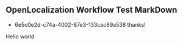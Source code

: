 ## OpenLocalization Workflow Test MarkDown
* 6e5c0e2d-c74a-4002-87e3-133cac89a538 
thanks!

Hello world